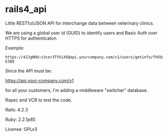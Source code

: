 # rails4_api

Little RESTful/JSON API for interchange data between veterinary clinics.

We are using a global user id (GUID) to identify users and Basic Auth over HTTPS for authenticaton.

Example: 
    
    https://4JJgHHU:s3cer3TYUiXX@api.yourcompany.com/v1/users/getinfo/fh5Uy67-E3QQ

Since the API must be:

https://api.your-company.com/v1

for all your customers, I'm adding a middleware "switcher" database.

Rspec and VCR to test the code.


Rails: 4.2.3

Ruby:  2.2.1p85



License: GPLv3
